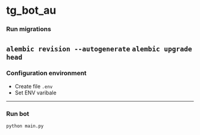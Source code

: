 # tg_bot_au

### Run migrations
`alembic revision --autogenerate`
`alembic upgrade head`
---

### Configuration environment
* Create file `.env`
* Set ENV varibale

---

### Run bot
`python main.py`